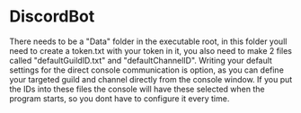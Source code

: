 # DiscordBot
There needs to be a "Data" folder in the executable root, in this folder youll need to create a token.txt with your token in it, you also need to make 2 files called "defaultGuildID.txt" and "defaultChannelID". 
Writing your default settings for the direct console communication is option, as you can define your targeted guild and channel directly from the console window. If you put the IDs into these files the console will have these selected when the program starts, so you dont have to configure it every time.
